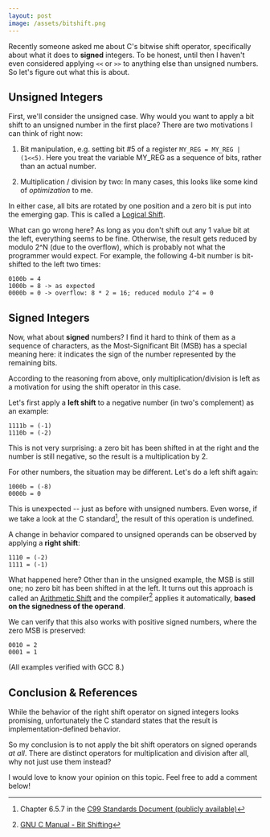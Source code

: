 ```yaml
---
layout: post
image: /assets/bitshift.png
---
```


Recently someone asked me about C's bitwise shift operator, specifically about what it does to **signed** integers. To be honest, until then I haven't even considered applying `<<` or `>>` to anything else than unsigned numbers. So let's figure out what this is about.

 
## Unsigned Integers
First, we'll consider the unsigned case. Why would you want to apply a bit shift to an unsigned number in the first place? There are two motivations I can think of right now:
 
1. Bit manipulation, e.g. setting bit #5 of a register `MY_REG = MY_REG | (1<<5)`. Here you treat the variable MY_REG as a sequence of bits, rather than an actual number.

2. Multiplication / division by two: In many cases, this looks like some kind of *optimization* to me.

In either case, all bits are rotated by one position and a zero bit is put into the emerging gap. This is called a [Logical Shift](https://en.wikipedia.org/wiki/Logical_shift).

What can go wrong here? As long as you don't shift out any 1 value bit at the left, everything seems to be fine. Otherwise, the result gets reduced by modulo 2^N (due to the overflow), which is probably not what the programmer would expect. For example, the following 4-bit number is bit-shifted to the left two times:

```
0100b = 4
1000b = 8 -> as expected
0000b = 0 -> overflow: 8 * 2 = 16; reduced modulo 2^4 = 0
```

## Signed Integers
Now, what about **signed** numbers? I find it hard to think of them as a sequence of characters, as the Most-Significant Bit (MSB) has a special meaning here: it indicates the sign of the number represented by the remaining bits.

According to the reasoning from above, only multiplication/division is left as a motivation for using the shift operator in this case.

Let's first apply a **left shift** to a negative number (in two's complement) as an example:
```
1111b = (-1)
1110b = (-2)
```

This is not very surprising: a zero bit has been shifted in at the right and the number is still negative, so the result is a multiplication by 2.

For other numbers, the situation may be different. Let's do a left shift again:
```
1000b = (-8)
0000b = 0
```

This is unexpected -- just as before with unsigned numbers. Even worse, if we take a look at the C standard[^1], the result of this operation is undefined.

A change in behavior compared to unsigned operands can be observed by applying a **right shift**:
```
1110 = (-2)
1111 = (-1)
```

What happened here? Other than in the unsigned example, the MSB is still one; no zero bit has been shifted in at the left. It turns out this approach is called an [Arithmetic Shift](https://en.wikipedia.org/wiki/Arithmetic_shift) and the compiler[^2] applies it automatically, **based on the signedness of the operand**.

We can verify that this also works with positive signed numbers, where the zero MSB is preserved:

```
0010 = 2
0001 = 1
```

(All examples verified with GCC 8.)

## Conclusion & References
While the behavior of the right shift operator on signed integers looks promising, unfortunately the C standard states that the result is implementation-defined behavior.

So my conclusion is to not apply the bit shift operators on signed operands *at all*. There are distinct operators for multiplication and division after all, why not just use them instead?

I would love to know your opinion on this topic. Feel free to add a comment below!


[^1]: Chapter 6.5.7 in the [C99 Standards Document (publicly available)](http://www.open-std.org/jtc1/sc22/wg14/www/docs/n1256.pdf)
[^2]: [GNU C Manual - Bit Shifting](https://www.gnu.org/software/gnu-c-manual/gnu-c-manual.html#Bit-Shifting)
